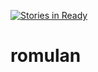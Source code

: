 [![Stories in Ready](https://badge.waffle.io/miniArray/romulan.png?label=ready&title=Ready)](http://waffle.io/miniArray/romulan)

# romulan
